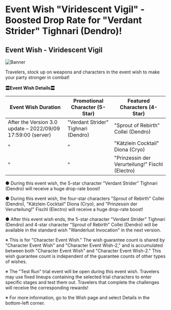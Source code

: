 # Event Wish "Viridescent Vigil" - Boosted Drop Rate for "Verdant Strider" Tighnari (Dendro)!
## Event Wish - Viridescent Vigil
![Banner](https://sdk.hoyoverse.com/upload/announcement/2022/08/10/dc02dc986e9a121b9eff422f8c616d6f_3984939163439657127.jpg)

Travelers, stock up on weapons and characters in the event wish to make your party stronger in combat!

**〓Event Wish Details〓**

**Event Wish Duration** | **Promotional Character (5-Star)** | **Featured Characters (4-Star)**
--- | --- | ---
After the Version 3.0 update – 2022/09/09 17:59:00 (server) | "Verdant Strider" Tighnari (Dendro) | "Sprout of Rebirth" Collei (Dendro)
^ | ^ | "Kätzlein Cocktail" Diona (Cryo)
^ | ^ | "Prinzessin der Verurteilung!" Fischl (Electro)

● During this event wish, the 5-star character "Verdant Strider" Tighnari (Dendro) will receive a huge drop-rate boost!

● During this event wish, the four-star characters "Sprout of Rebirth" Collei (Dendro), "Kätzlein Cocktail" Diona (Cryo), and "Prinzessin der Verurteilung!" Fischl (Electro) will receive a huge drop-rate boost!

● After this event wish ends, the 5-star character "Verdant Strider" Tighnari (Dendro)  and 4-star character "Sprout of Rebirth" Collei (Dendro) will be available in the standard wish "Wanderlust Invocation" in the next version.

※ This is for "Character Event Wish." The wish guarantee count is shared by "Character Event Wish" and "Character Event Wish-2," and is accumulated between both "Character Event Wish" and "Character Event Wish-2." This wish guarantee count is independent of the guarantee counts of other types of wishes.

※ The "Test Run" trial event will be open during this event wish. Travelers may use fixed lineups containing the selected trial characters to enter specific stages and test them out. Travelers that complete the challenges will receive the corresponding rewards!

※ For more information, go to the Wish page and select Details in the bottom-left corner.
